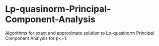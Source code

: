# Lp-quasinorm-Principal-Component-Analysis
Algorithms for exact and approximate solution to Lp-quasinorm Principal Component Analysis for p&lt;=1.
